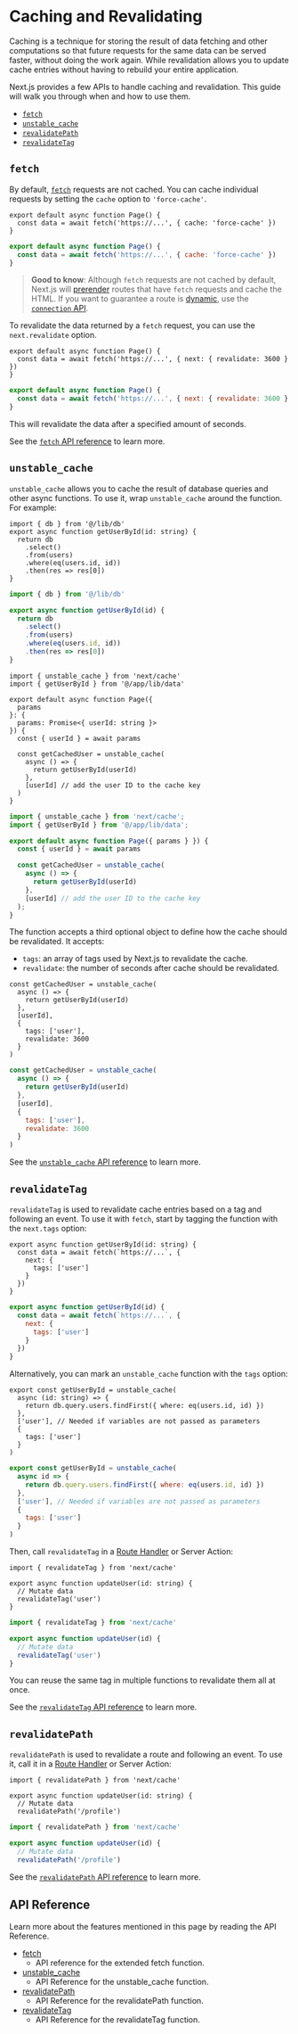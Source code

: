 # Caching and Revalidating

Caching is a technique for storing the result of data fetching and other
computations so that future requests for the same data can be served faster,
without doing the work again. While revalidation allows you to update cache
entries without having to rebuild your entire application.

Next.js provides a few APIs to handle caching and revalidation. This guide will
walk you through when and how to use them.

- [`fetch`](#fetch)
- [`unstable_cache`](#unstable_cache)
- [`revalidatePath`](#revalidatepath)
- [`revalidateTag`](#revalidatetag)

## `fetch`

By default, [`fetch`](/docs/app/api-reference/functions/fetch.md) requests are
not cached. You can cache individual requests by setting the `cache` option to
`'force-cache'`.

```tsx filename="app/page.tsx" switcher
export default async function Page() {
  const data = await fetch('https://...', { cache: 'force-cache' })
}
```

```jsx filename="app/page.jsx" switcher
export default async function Page() {
  const data = await fetch('https://...', { cache: 'force-cache' })
}
```

> **Good to know**: Although `fetch` requests are not cached by default, Next.js
> will
> [prerender](/docs/app/getting-started/partial-prerendering.md#static-rendering)
> routes that have `fetch` requests and cache the HTML. If you want to guarantee
> a route is
> [dynamic](/docs/app/getting-started/partial-prerendering.md#dynamic-rendering),
> use the [`connection` API](/docs/app/api-reference/functions/connection.md).

To revalidate the data returned by a `fetch` request, you can use the
`next.revalidate` option.

```tsx filename="app/page.tsx" switcher
export default async function Page() {
  const data = await fetch('https://...', { next: { revalidate: 3600 } })
}
```

```jsx filename="app/page.jsx" switcher
export default async function Page() {
  const data = await fetch('https://...', { next: { revalidate: 3600 } })
}
```

This will revalidate the data after a specified amount of seconds.

See the [`fetch` API reference](/docs/app/api-reference/functions/fetch.md) to
learn more.

## `unstable_cache`

`unstable_cache` allows you to cache the result of database queries and other
async functions. To use it, wrap `unstable_cache` around the function. For
example:

```tsx filename="app/lib/data.ts swichter
import { db } from '@/lib/db'
export async function getUserById(id: string) {
  return db
    .select()
    .from(users)
    .where(eq(users.id, id))
    .then(res => res[0])
}
```

```jsx filename="app/lib/data.js" switcher
import { db } from '@/lib/db'

export async function getUserById(id) {
  return db
    .select()
    .from(users)
    .where(eq(users.id, id))
    .then(res => res[0])
}
```

```tsx filename="app/page.tsx" highlight={2,11,13} switcher
import { unstable_cache } from 'next/cache'
import { getUserById } from '@/app/lib/data'

export default async function Page({
  params
}: {
  params: Promise<{ userId: string }>
}) {
  const { userId } = await params

  const getCachedUser = unstable_cache(
    async () => {
      return getUserById(userId)
    },
    [userId] // add the user ID to the cache key
  )
}
```

```jsx filename="app/page.jsx" highlight={2,7,9} switcher
import { unstable_cache } from 'next/cache';
import { getUserById } from '@/app/lib/data';

export default async function Page({ params } }) {
  const { userId } = await params

  const getCachedUser = unstable_cache(
    async () => {
      return getUserById(userId)
    },
    [userId] // add the user ID to the cache key
  );
}
```

The function accepts a third optional object to define how the cache should be
revalidated. It accepts:

- `tags`: an array of tags used by Next.js to revalidate the cache.
- `revalidate`: the number of seconds after cache should be revalidated.

```tsx filename="app/page.tsx" highlight={6-9} switcher
const getCachedUser = unstable_cache(
  async () => {
    return getUserById(userId)
  },
  [userId],
  {
    tags: ['user'],
    revalidate: 3600
  }
)
```

```jsx filename="app/page.js" highlight={6-9} switcher
const getCachedUser = unstable_cache(
  async () => {
    return getUserById(userId)
  },
  [userId],
  {
    tags: ['user'],
    revalidate: 3600
  }
)
```

See the
[`unstable_cache` API reference](/docs/app/api-reference/functions/unstable_cache.md)
to learn more.

## `revalidateTag`

`revalidateTag` is used to revalidate cache entries based on a tag and following
an event. To use it with `fetch`, start by tagging the function with the
`next.tags` option:

```tsx filename="app/lib/data.ts" highlight={3-5} switcher
export async function getUserById(id: string) {
  const data = await fetch(`https://...`, {
    next: {
      tags: ['user']
    }
  })
}
```

```jsx filename="app/lib/data.js" highlight={3-5} switcher
export async function getUserById(id) {
  const data = await fetch(`https://...`, {
    next: {
      tags: ['user']
    }
  })
}
```

Alternatively, you can mark an `unstable_cache` function with the `tags` option:

```tsx filename="app/lib/data.ts" highlight={6-8} switcher
export const getUserById = unstable_cache(
  async (id: string) => {
    return db.query.users.findFirst({ where: eq(users.id, id) })
  },
  ['user'], // Needed if variables are not passed as parameters
  {
    tags: ['user']
  }
)
```

```jsx filename="app/lib/data.js" highlight={6-8} switcher
export const getUserById = unstable_cache(
  async id => {
    return db.query.users.findFirst({ where: eq(users.id, id) })
  },
  ['user'], // Needed if variables are not passed as parameters
  {
    tags: ['user']
  }
)
```

Then, call `revalidateTag` in a
[Route Handler](/docs/app/api-reference/file-conventions/route.md) or Server
Action:

```tsx filename="app/lib/actions.ts" highlight={1} switcher
import { revalidateTag } from 'next/cache'

export async function updateUser(id: string) {
  // Mutate data
  revalidateTag('user')
}
```

```jsx filename="app/lib/actions.js" highlight={1} switcher
import { revalidateTag } from 'next/cache'

export async function updateUser(id) {
  // Mutate data
  revalidateTag('user')
}
```

You can reuse the same tag in multiple functions to revalidate them all at once.

See the
[`revalidateTag` API reference](/docs/app/api-reference/functions/revalidateTag.md)
to learn more.

## `revalidatePath`

`revalidatePath` is used to revalidate a route and following an event. To use
it, call it in a
[Route Handler](/docs/app/api-reference/file-conventions/route.md) or Server
Action:

```tsx filename="app/lib/actions.ts" highlight={1} switcher
import { revalidatePath } from 'next/cache'

export async function updateUser(id: string) {
  // Mutate data
  revalidatePath('/profile')
```

```jsx filename="app/lib/actions.js" highlight={1} switcher
import { revalidatePath } from 'next/cache'

export async function updateUser(id) {
  // Mutate data
  revalidatePath('/profile')
```

See the
[`revalidatePath` API reference](/docs/app/api-reference/functions/revalidatePath.md)
to learn more.

## API Reference

Learn more about the features mentioned in this page by reading the API
Reference.

- [fetch](/docs/app/api-reference/functions/fetch.md)
  - API reference for the extended fetch function.
- [unstable_cache](/docs/app/api-reference/functions/unstable_cache.md)
  - API Reference for the unstable_cache function.
- [revalidatePath](/docs/app/api-reference/functions/revalidatePath.md)
  - API Reference for the revalidatePath function.
- [revalidateTag](/docs/app/api-reference/functions/revalidateTag.md)
  - API Reference for the revalidateTag function.
